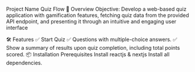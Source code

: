 Project Name
Quiz Flow
🚀 Overview
Objective: Develop a web-based quiz application with gamification features, fetching quiz data from the provided API endpoint, and presenting it through an intuitive and engaging user interface

🛠️ Features
✅ Start Quiz
✅ Questions with multiple-choice answers.
✅ Show a summary of results upon quiz completion, including total points scored.
📦 Installation
Prerequisites
Install reactjs & nextjs
Install all dependencies.
